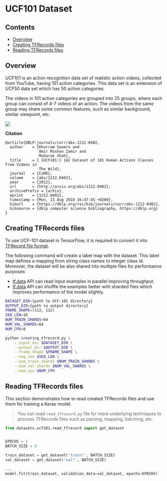# UCF101 Dataset <!-- omit in toc -->

## Contents <!-- omit in toc -->

- [Overview](#overview)
- [Creating TFRecords files](#creating-tfrecords-files)
- [Reading TFRecords files](#reading-tfrecords-files)

## Overview

UCF101 is an action recognition data set of realistic action videos, collected from YouTube, having 101 action categories. This data set is an extension of UCF50 data set which has 50 action categories.

The videos in 101 action categories are grouped into 25 groups, where each group can consist of 4-7 videos of an action. The videos from the same group may share some common features, such as similar background, similar viewpoint, etc.

![](https://www.crcv.ucf.edu/data/UCF101/UCF101.jpg)

**Citation**

```
@article{DBLP:journals/corr/abs-1212-0402,
  author    = {Khurram Soomro and
               Amir Roshan Zamir and
               Mubarak Shah},
  title     = { {UCF101:} {A} Dataset of 101 Human Actions Classes From Videos in
               The Wild},
  journal   = {CoRR},
  volume    = {abs/1212.0402},
  year      = {2012},
  url       = {http://arxiv.org/abs/1212.0402},
  archivePrefix = {arXiv},
  eprint    = {1212.0402},
  timestamp = {Mon, 13 Aug 2018 16:47:45 +0200},
  biburl    = {https://dblp.org/rec/bib/journals/corr/abs-1212-0402},
  bibsource = {dblp computer science bibliography, https://dblp.org}
}

```

## Creating TFRecords files

To use UCF-101 dataset in TensorFlow, it is required to convert it into [TFRecord file format](../../docs/tfrecord.md).

The following command will create a label map with the dataset. This label map defines a mapping from string class names to integer class id. Moreover, the dataset will be also shared into multiple files for performance purposes:

- [tf.data](https://www.tensorflow.org/guide/data) API can read input examples in parallel improving throughput.
- [tf.data](https://www.tensorflow.org/guide/data) API can shuffle the examples better with sharded files which improves performance of the model slightly.

```sh
DATASET_DIR={path to UCF-101 directory}
OUTPUT_DIR={path to output directory}
FRAME_SHAPE=(112, 112)
SEQ_LEN=16
NUM_TRAIN_SHARDS=64
NUM_VAL_SHARDS=64
NUM_CPU=8

python creating_tfrecord.py \
    --input_dir $DATASET_DIR \
    --output_dir $OUTPUT_DIR \
    --frame_shape $FRAME_SHAPE \
    --seq_len $SEQ_LEN \
    --num_train_shards $NUM_TRAIN_SHARDS \
    --num_val_shards $NUM_VAL_SHARDS \
    --num_cpu $NUM_CPU
```

## Reading TFRecords files

This section demonstrates how to read created TFRecords files and use them for training a Keras model.

> You can read `read_tfrecord.py` file for more underlying techniques to process TFRecords files such as parsing, mapping, batching, etc.

```python
from datasets.ucf101.read_tfrecord import get_dataset


EPOCHS = 1
BATCH_SIZE = 8

train_dataset = get_dataset('train*', BATCH_SIZE)
val_dataset = get_dataset('val*', BATCH_SIZE)

...
model.fit(train_dataset, validation_data=val_dataset, epochs=EPOCHS)
```
